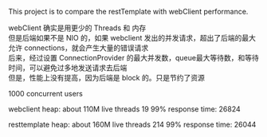 
This project is to compare the restTemplate with webClient performance.  

webClient 确实是用更少的 Threads 和 内存  
但是后端如果不是 NIO 的，如果 webclient 发出的并发请求，超出了后端的最大允许 connections，就会产生大量的错误请求  
后来，经过设置 ConnectionProvider 的最大并发数，queue最大等待数，和等待时间，可以避免过多地发送请求去后端  
但是，性能上没有提高，因为后端是 block 的。只是节约了资源


1000 concurrent users

webclient 
heap: about 110M 
live threads 19
99% response time: 26824

resttemplate
heap: about 160M
live threads 214
99% response time: 26044